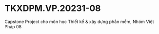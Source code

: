 # TKXDPM.VP.20231-08
Capstone Project cho môn học Thiết kế &amp; xây dựng phần mềm, Nhóm Việt Pháp 08
